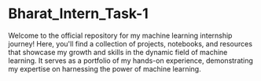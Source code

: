 # Bharat_Intern_Task-1
Welcome to the official repository for my machine learning internship journey! Here, you'll find a collection of projects, notebooks, and resources that showcase my growth and skills in the dynamic field of machine learning. It serves as a portfolio of my hands-on experience, demonstrating my expertise on harnessing the power of machine learning.
